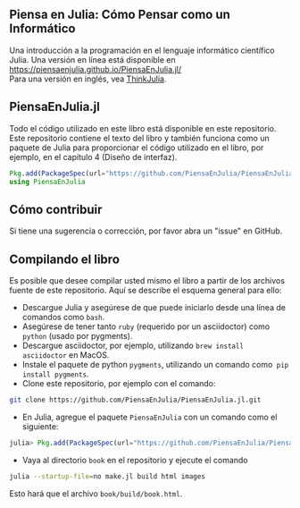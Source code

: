 ## Piensa en Julia: Cómo Pensar como un Informático

Una introducción a la programación en el lenguaje informático científico Julia. Una versión en línea está disponible en https://piensaenjulia.github.io/PiensaEnJulia.jl/  
Para una versión en inglés, vea [ThinkJulia](https://benlauwens.github.io/ThinkJulia.jl/latest/book.html).

## PiensaEnJulia.jl

Todo el código utilizado en este libro está disponible en este repositorio. Este repositorio contiene el texto del libro y también funciona como un paquete de Julia para proporcionar el código utilizado en el libro, por ejemplo, en el capítulo 4 (Diseño de interfaz).

```julia
Pkg.add(PackageSpec(url="https://github.com/PiensaEnJulia/PiensaEnJulia.jl.git"))
using PiensaEnJulia
```

## Cómo contribuir

Si tiene una sugerencia o corrección, por favor abra un "issue" en GitHub.


## Compilando el libro

Es posible que desee compilar usted mismo el libro 
a partir de los archivos fuente de este repositorio. Aquí
se describe el esquema general para ello:


* Descargue Julia y asegúrese de que puede iniciarlo desde una línea
  de comandos como `bash`. 
* Asegúrese de tener tanto `ruby` (requerido por un asciidoctor) como`
  python` (usado por pygments). 
* Descargue asciidoctor, por ejemplo, utilizando `brew install
  asciidoctor` en MacOS. 
* Instale el paquete de python `pygments`, utilizando un comando como`
  pip install pygments`. 
* Clone este repositorio, por ejemplo con el comando:
```bash
git clone https://github.com/PiensaEnJulia/PiensaEnJulia.jl.git
```
* En Julia, agregue el paquete `PiensaEnJulia` con un comando como el siguiente:
```julia
julia> Pkg.add(PackageSpec(url="https://github.com/PiensaEnJulia/PiensaEnJulia.jl.git"))
```

* Vaya al directorio `book` en el repositorio y ejecute el comando
```bash
julia --startup-file=no make.jl build html images
```
Esto hará que el archivo `book/build/book.html`.


